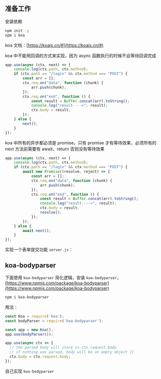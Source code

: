 ## 准备工作

安装依赖

```bash
npm init -y
npm i koa
```


koa 文档：[https://koajs.cn/#](https://koajs.cn/#)

koa 中不能用回调的方式来实现，因为 async 函数执行的时候不会等待回调完成

```js
app.use(async (ctx, next) => {
    console.log(ctx.path, ctx.method);
    if (ctx.path == "/login" && ctx.method === "POST") {
        const arr = [];
        ctx.req.on("data", function (chunk) {
            arr.push(chunk);
        });
        ctx.req.on("end", function () {
            const result = Buffer.concat(arr).toString();
            console.log("result---->", result);
            ctx.body = result;
        });
    } else {
        next();
    }
});
```

koa 中所有的异步都必须是 promise，只有 promise 才有等待效果，必须所有的 next 方法前需要有 await、return 否则没有等待效果

```js
app.use(async (ctx, next) => {
    console.log(ctx.path, ctx.method);
    if (ctx.path == "/login" && ctx.method === "POST") {
        await new Promise((resolve, reject) => {
            const arr = [];
            ctx.req.on("data", function (chunk) {
                arr.push(chunk);
            });
            ctx.req.on("end", function () {
                const result = Buffer.concat(arr).toString();
                console.log("result---->", result);
                ctx.body = result;
                resolve();
            });
        });
    } else {
        await next();
    }
});
```

实现一个表单提交功能 `server.js`：

## koa-bodyparser

下面使用 `koa-bodyparser` 简化逻辑，安装 `koa-bodyparser`，[https://www.npmjs.com/package/koa-bodyparser](https://www.npmjs.com/package/koa-bodyparser)

```bash
npm i koa-bodyparser
```

用法：

```js
const Koa = require('koa');
const bodyParser = require('koa-bodyparser');

const app = new Koa();
app.use(bodyParser());

app.use(async ctx => {
  // the parsed body will store in ctx.request.body
  // if nothing was parsed, body will be an empty object {}
  ctx.body = ctx.request.body;
});
```

自己实现 `koa-bodyparser`
